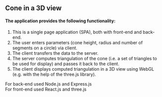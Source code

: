 ## Cone in a 3D view


#### The application provides the following functionality:

1. This is a single page application (SPA), both with front-end and back-end.
2. The user enters parameters (cone height, radius and number of segments on a circle)
via client.
3. The client transfers the data to the server.
4. The server computes triangulation of the cone (i.e. a set of triangles to be used for
display) and passes it back to the client.
5. The client displays computed triangulation in a 3D view using WebGL (e.g. with the
help of the three.js library).


For back-end used Node.js and Express.js <br>
For front-end used React.js and three.js


